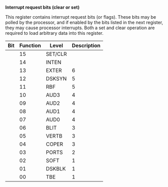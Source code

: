 **Interrupt request bits (clear or set)**

This register contains interrupt request bits (or flags). These bits may be polled by the processor, and if enabled by the bits listed in the next register, they may cause processor interrupts. Both a set and clear operation are required to load arbitrary data into this register.

| Bit| Function| Level| Description  |
|---|---|---|---  |
||15| SET/CLR| | Set/clear control bit. Determines if bits written with a 1 get set or cleared. Bits written with a zero are always unchanged.  |
||14| INTEN| | Master interrupt (enable only, no request)  |
||13| EXTER| 6| External interrupt  |
||12| DSKSYN| 5| Disk sync register (DSKSYNC) matches disk  |
||11| RBF| 5| Serial port receive buffer full  |
||10| AUD3| 4| Audio channel 3 block finished  |
||09| AUD2| 4| Audio channel 2 block finished  |
||08| AUD1| 4| Audio channel 1 block finished  |
||07| AUD0| 4| Audio channel 0 block finished  |
||06| BLIT| 3| Blitter has finished  |
||05| VERTB| 3| Start of vertical blank  |
||04| COPER| 3| Coprocessor  |
||03| PORTS| 2| I/O Ports and timers  |
||02| SOFT| 1| Reserved for software initiated interrupt.  |
||01| DSKBLK| 1| Disk block finished  |
||00| TBE| 1| Serial port transmit buffer empty|

